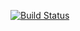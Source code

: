 [![Build Status](https://travis-ci.org/Frank-LSY/Project110.svg?branch=master)](https://travis-ci.org/Frank-LSY/Project110)